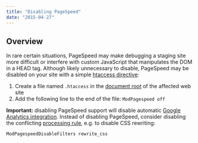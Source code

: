 ```yaml
---
title: "Disabling PageSpeed"
date: "2015-04-27"
---
```


## Overview

In rare certain situations, PageSpeed may make debugging a staging site more difficult or interfere with custom JavaScript that manipulates the DOM in a HEAD tag. Although likely unnecessary to disable, PageSpeed may be disabled on your site with a simple [htaccess directive](https://kb.apiscp.com/guides/htaccess-guide/ ".htaccess Guide"):

1. Create a file named `.htaccess` in the [document root](https://kb.apiscp.com/web-content/where-is-site-content-served-from/) of the affected web site
2. Add the following line to the end of the file: `ModPagespeed off`

**Important:** disabling PageSpeed support will disable automatic [Google Analytics integration](https://kb.apiscp.com/control-panel/linking-google-analytics-to-apnscp/). Instead of disabling PageSpeed, consider disabling the conflicting [processing rule](https://kb.apiscp.com/web-content/pagespeed-support/), e.g. to disable CSS rewriting:

`ModPagespeedDisableFilters rewrite_css`
